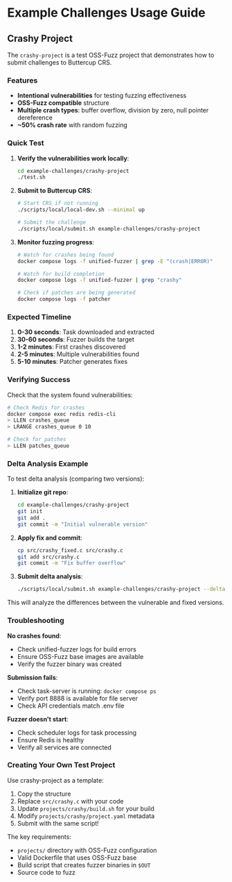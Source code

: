 # Example Challenges Usage Guide

## Crashy Project

The `crashy-project` is a test OSS-Fuzz project that demonstrates how to submit challenges to Buttercup CRS.

### Features
- **Intentional vulnerabilities** for testing fuzzing effectiveness
- **OSS-Fuzz compatible** structure
- **Multiple crash types**: buffer overflow, division by zero, null pointer dereference
- **~50% crash rate** with random fuzzing

### Quick Test

1. **Verify the vulnerabilities work locally**:
   ```bash
   cd example-challenges/crashy-project
   ./test.sh
   ```

2. **Submit to Buttercup CRS**:
   ```bash
   # Start CRS if not running
   ./scripts/local/local-dev.sh --minimal up
   
   # Submit the challenge
   ./scripts/local/submit.sh example-challenges/crashy-project
   ```

3. **Monitor fuzzing progress**:
   ```bash
   # Watch for crashes being found
   docker compose logs -f unified-fuzzer | grep -E "(crash|ERROR)"
   
   # Watch for build completion
   docker compose logs -f unified-fuzzer | grep "crashy"
   
   # Check if patches are being generated
   docker compose logs -f patcher
   ```

### Expected Timeline

1. **0-30 seconds**: Task downloaded and extracted
2. **30-60 seconds**: Fuzzer builds the target
3. **1-2 minutes**: First crashes discovered
4. **2-5 minutes**: Multiple vulnerabilities found
5. **5-10 minutes**: Patcher generates fixes

### Verifying Success

Check that the system found vulnerabilities:
```bash
# Check Redis for crashes
docker compose exec redis redis-cli
> LLEN crashes_queue
> LRANGE crashes_queue 0 10

# Check for patches
> LLEN patches_queue
```

### Delta Analysis Example

To test delta analysis (comparing two versions):

1. **Initialize git repo**:
   ```bash
   cd example-challenges/crashy-project
   git init
   git add .
   git commit -m "Initial vulnerable version"
   ```

2. **Apply fix and commit**:
   ```bash
   cp src/crashy_fixed.c src/crashy.c
   git add src/crashy.c
   git commit -m "Fix buffer overflow"
   ```

3. **Submit delta analysis**:
   ```bash
   ./scripts/local/submit.sh example-challenges/crashy-project --delta HEAD~1 HEAD
   ```

This will analyze the differences between the vulnerable and fixed versions.

### Troubleshooting

**No crashes found**:
- Check unified-fuzzer logs for build errors
- Ensure OSS-Fuzz base images are available
- Verify the fuzzer binary was created

**Submission fails**:
- Check task-server is running: `docker compose ps`
- Verify port 8888 is available for file server
- Check API credentials match .env file

**Fuzzer doesn't start**:
- Check scheduler logs for task processing
- Ensure Redis is healthy
- Verify all services are connected

### Creating Your Own Test Project

Use crashy-project as a template:

1. Copy the structure
2. Replace `src/crashy.c` with your code
3. Update `projects/crashy/build.sh` for your build
4. Modify `projects/crashy/project.yaml` metadata
5. Submit with the same script!

The key requirements:
- `projects/` directory with OSS-Fuzz configuration
- Valid Dockerfile that uses OSS-Fuzz base
- Build script that creates fuzzer binaries in `$OUT`
- Source code to fuzz